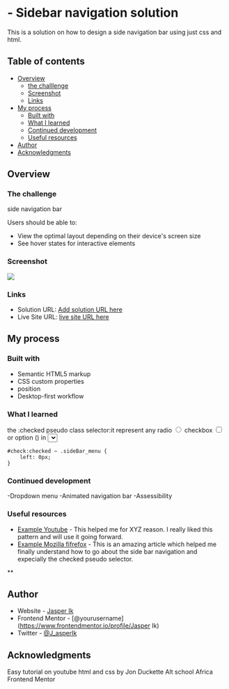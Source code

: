 #  - Sidebar navigation solution

This is a solution on how to design a side navigation bar using just css and html.

## Table of contents

- [Overview](#overview)
  - [the challlenge](#the-challenge)
  - [Screenshot](#screenshot)
  - [Links](#links)
- [My process](#my-process)
  - [Built with](#built-with)
  - [What I learned](#what-i-learned)
  - [Continued development](#continued-development)
  - [Useful resources](#useful-resources)
- [Author](#author)
- [Acknowledgments](#acknowledgments)


## Overview

### The challenge
side navigation bar

Users should be able to:

- View the optimal layout depending on their device's screen size
- See hover states for interactive elements

### Screenshot

![](./screenshot.jpg)



### Links

- Solution URL: [Add solution URL here](https://github.com/Jasper-Ik/Side-bar-navigation-)
- Live Site URL: [ live site URL here](https://jasper-ik.github.io/Side-bar-navigation-/sideBar.html)

## My process

### Built with

- Semantic HTML5 markup
- CSS custom properties
- position
- Desktop-first workflow


### What I learned

the :checked pseudo class selector:it represent any radio <input type="radio"> checkbox <input type="checkbox"> or option (<opyion>) in <select> e.g

  
```
#check:checked ~ .sideBar_menu {
    left: 0px;
}
  ```

### Continued development

-Dropdown menu
-Animated navigation bar 
-Assessibility

### Useful resources

- [Example Youtube](https://www.youtube.com) - This helped me for XYZ reason. I really liked this pattern and will use it going forward.
- [Example Mozilla fifrefox](https://developer.mozilla.org/en-US/docs/Web/CSS/:checked) - This is an amazing article which helped me finally understand how to go about the side bar navigation and expecially the checked pseudo selector.

**

## Author

- Website - [Jasper Ik](https://github.com/dashboard)
- Frontend Mentor - [@yourusername](https://www.frontendmentor.io/profile/Jasper Ik)
- Twitter - [@J_asperIk](https://www.twitter.com/J_asperIK)


## Acknowledgments

Easy tutorial on youtube 
html and css by Jon Duckette
Alt school Africa
Frontend Mentor
